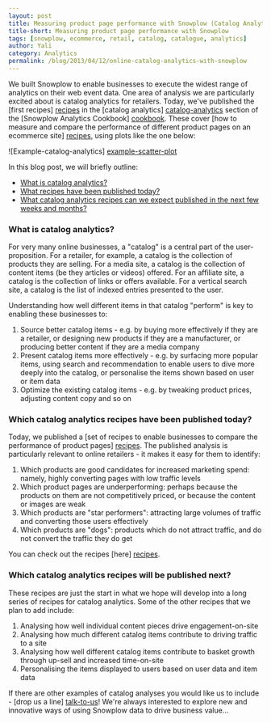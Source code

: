 ```yaml
---
layout: post
title: Measuring product page performance with Snowplow (Catalog Analytics part 1)
title-short: Measuring product page performance with Snowplow
tags: [snowplow, ecommerce, retail, catalog, catalogue, analytics]
author: Yali
category: Analytics
permalink: /blog/2013/04/12/online-catalog-analytics-with-snowplow
---
```


We built Snowplow to enable businesses to execute the widest range of analytics on their web event data. One area of analysis we are particularly excited about is catalog analytics for retailers. Today, we've published the [first recipes] [recipes] in the [catalog analytics] [catalog-analytics] section of the [Snowplow Analytics Cookbook] [cookbook]. These cover [how to measure and compare the performance of different product pages on an ecommerce site] [recipes], using plots like the one below:

![Example-catalog-analytics] [example-scatter-plot]

In this blog post, we will briefly outline:

* [What is catalog analytics?](/blog/2013/04/12/online-catalog-analytics-with-snowplow#what)
* [What recipes have been published today?](/blog/2013/04/12/online-catalog-analytics-with-snowplow#today)
* [What catalog analytics recipes can we expect published in the next few weeks and months?](/blog/2013/04/12/online-catalog-analytics-with-snowplow#tomorrow)

<!--more-->

<div class="html">
<a name="what"><h3>What is catalog analytics?</h3></a>
</div>

For very many online businesses, a "catalog" is a central part of the user-proposition. For a retailer, for example, a catalog is the collection of products they are selling. For a media site, a catalog is the collection of content items (be they articles or videos) offered. For an affiliate site, a catalog is the collection of links or offers available. For a vertical search site, a catalog is the list of indexed entries presented to the user.

Understanding how well different items in that catalog "perform" is key to enabling these businesses to:

1. Source better catalog items - e.g. by buying more effectively if they are a retailer, or designing new products if they are a manufacturer, or producing better content if they are a media company
2. Present catalog items more effectively - e.g. by surfacing more popular items, using search and recommendation to enable users to dive more deeply into the catalog, or personalise the items shown based on user or item data
3. Optimize the existing catalog items - e.g. by tweaking product prices, adjusting content copy and so on

<div class="html">
<a name="today"><h3>Which catalog analytics recipes have been published today?</h3></a>
</div>

Today, we published a [set of recipes to enable businesses to compare the performance of product pages] [recipes]. The published analysis is particularly relevant to online retailers - it makes it easy for them to identify:

1. Which products are good candidates for increased marketing spend: namely, highly converting pages with low traffic levels
2. Which product pages are underperforming: perhaps because the products on them are not competitively priced, or because the content or images are weak
3. Which products are "star performers": attracting large volumes of traffic and converting those users effectively
4. Which products are "dogs": products which do not attract traffic, and do not convert the traffic they do get

You can check out the recipes [here] [recipes].

<div class="html">
<a name="tomorrow"><h3>Which catalog analytics recipes will be published next?</h3></a>
</div>

These recipes are just the start in what we hope will develop into a long series of recipes for catalog analytics. Some of the other recipes that we plan to add include:

1. Analysing how well individual content pieces drive engagement-on-site
2. Analysing how much different catalog items contribute to driving traffic to a site
3. Analysing how well different catalog items contribute to basket growth through up-sell and increased time-on-site
4. Personalising the items displayed to users based on user data and item data

If there are other examples of catalog analyses you would like us to include - [drop us a line] [talk-to-us]! We're always interested to explore new and innovative ways of using Snowplow data to drive business value...

[example-scatter-plot]: /assets/img/analytics/catalog-analytics/product-page-performance/scatter-plot.jpg
[catalog-analytics]: /analytics/catalog-analytics/overview.html
[cookbook]: /analytics/index.html
[recipes]: /analytics/catalog-analytics/measuring-and-comparing-product-page-performance.html
[talk-to-us]: https://github.com/snowplow/snowplow/wiki/Talk-to-us
